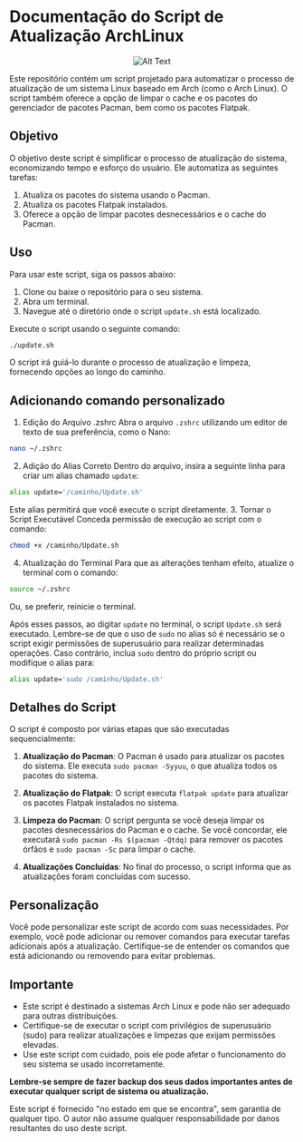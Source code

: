 # Documentação do Script de Atualização ArchLinux

<div align="center">
  
![Alt Text](https://media.giphy.com/media/hkqefnFjn2MWVl6xvq/giphy.gif)

</div>

Este repositório contém um script projetado para automatizar o processo de atualização de um sistema Linux baseado em Arch (como o Arch Linux). O script também oferece a opção de limpar o cache e os pacotes do gerenciador de pacotes Pacman, bem como os pacotes Flatpak.

## Objetivo

O objetivo deste script é simplificar o processo de atualização do sistema, economizando tempo e esforço do usuário. Ele automatiza as seguintes tarefas:

1. Atualiza os pacotes do sistema usando o Pacman.
2. Atualiza os pacotes Flatpak instalados.
3. Oferece a opção de limpar pacotes desnecessários e o cache do Pacman.

## Uso

Para usar este script, siga os passos abaixo:

1. Clone ou baixe o repositório para o seu sistema.
2. Abra um terminal.
3. Navegue até o diretório onde o script `update.sh` está localizado.

Execute o script usando o seguinte comando:

```bash
./update.sh
```

O script irá guiá-lo durante o processo de atualização e limpeza, fornecendo opções ao longo do caminho.

## Adicionando comando personalizado

1. Edição do Arquivo .zshrc
Abra o arquivo `.zshrc` utilizando um editor de texto de sua preferência, como o Nano:
```bash
nano ~/.zshrc
```
2. Adição do Alias Correto
Dentro do arquivo, insira a seguinte linha para criar um alias chamado `update`:
```bash
alias update='/caminho/Update.sh'
```
Este alias permitirá que você execute o script diretamente.
3. Tornar o Script Executável
Conceda permissão de execução ao script com o comando:
```bash
chmod +x /caminho/Update.sh
```
4. Atualização do Terminal
Para que as alterações tenham efeito, atualize o terminal com o comando:
```bash
source ~/.zshrc
```
Ou, se preferir, reinicie o terminal.

Após esses passos, ao digitar `update` no terminal, o script `Update.sh` será executado. Lembre-se de que o uso de `sudo` no alias só é necessário se o script exigir permissões de superusuário para realizar determinadas operações. Caso contrário, inclua `sudo` dentro do próprio script ou modifique o alias para:
```bash
alias update='sudo /caminho/Update.sh'
```

## Detalhes do Script

O script é composto por várias etapas que são executadas sequencialmente:

1. **Atualização do Pacman**: O Pacman é usado para atualizar os pacotes do sistema. Ele executa `sudo pacman -Syyuu`, o que atualiza todos os pacotes do sistema.

2. **Atualização do Flatpak**: O script executa `flatpak update` para atualizar os pacotes Flatpak instalados no sistema.

3. **Limpeza do Pacman**: O script pergunta se você deseja limpar os pacotes desnecessários do Pacman e o cache. Se você concordar, ele executará `sudo pacman -Rs $(pacman -Qtdq)` para remover os pacotes órfãos e `sudo pacman -Sc` para limpar o cache.

4. **Atualizações Concluídas**: No final do processo, o script informa que as atualizações foram concluídas com sucesso.

## Personalização

Você pode personalizar este script de acordo com suas necessidades. Por exemplo, você pode adicionar ou remover comandos para executar tarefas adicionais após a atualização. Certifique-se de entender os comandos que está adicionando ou removendo para evitar problemas.

## Importante

- Este script é destinado a sistemas Arch Linux e pode não ser adequado para outras distribuições.
- Certifique-se de executar o script com privilégios de superusuário (sudo) para realizar atualizações e limpezas que exijam permissões elevadas.
- Use este script com cuidado, pois ele pode afetar o funcionamento do seu sistema se usado incorretamente.

**Lembre-se sempre de fazer backup dos seus dados importantes antes de executar qualquer script de sistema ou atualização.**

Este script é fornecido "no estado em que se encontra", sem garantia de qualquer tipo. O autor não assume qualquer responsabilidade por danos resultantes do uso deste script.
